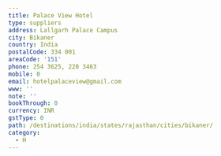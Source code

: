 ```yaml
---
title: Palace View Hotel
type: suppliers
address: Lallgarh Palace Campus
city: Bikaner
country: India
postalCode: 334 001
areaCode: '151'
phone: 254 3625, 220 3463
mobile: 0
email: hotelpalaceview@gmail.com
www: ''
note: ''
bookThrough: 0
currency: INR
gstType: 0
path: /destinations/india/states/rajasthan/cities/bikaner/
category:
  - H
---
```


